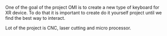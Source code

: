 One of the goal of the project OMI is to create a new type of keyboard for XR device.
To do that it is important to create do it yourself project until we find the best way to interact.

Lot of the project is CNC, laser cutting and micro processor.  
